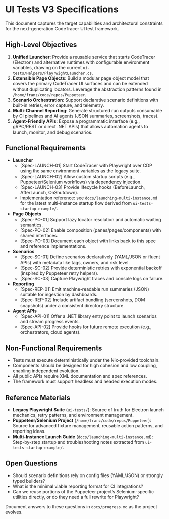 # UI Tests V3 Specifications

This document captures the target capabilities and architectural constraints for the next-generation CodeTracer UI test framework.

## High-Level Objectives

1. **Unified Launcher**: Provide a reusable service that starts CodeTracer (Electron) and alternative runtimes with configurable environment variables, drawing on the current `ui-tests/Helpers/PlayrwightLauncher.cs`.
2. **Extensible Page Objects**: Build a modular page object model that covers the primary CodeTracer UI surfaces and can be extended without duplicating locators. Leverage the abstraction patterns found in `/home/franz/code/repos/Puppeteer`.
3. **Scenario Orchestration**: Support declarative scenario definitions with built-in retries, error capture, and telemetry.
4. **Multi-Channel Reporting**: Generate structured run outputs consumable by CI pipelines and AI agents (JSON summaries, screenshots, traces).
5. **Agent-Friendly APIs**: Expose a programmatic interface (e.g., gRPC/REST or direct .NET APIs) that allows automation agents to launch, monitor, and debug scenarios.

## Functional Requirements

- **Launcher**
  - [Spec-LAUNCH-01] Start CodeTracer with Playwright over CDP using the same environment variables as the legacy suite.
  - [Spec-LAUNCH-02] Allow custom startup scripts (e.g., Puppeteer/Selenium workflows) via dependency injection.
  - [Spec-LAUNCH-03] Provide lifecycle hooks (BeforeLaunch, AfterLaunch, OnShutdown).
  - Implementation reference: see `docs/launching-multi-instance.md` for the latest multi-instance startup flow derived from `ui-tests-startup-example/`.
- **Page Objects**
  - [Spec-PO-01] Support lazy locator resolution and automatic waiting semantics.
  - [Spec-PO-02] Enable composition (panes/pages/components) with shared interfaces.
  - [Spec-PO-03] Document each object with links back to this spec and reference implementations.
- **Scenarios**
  - [Spec-SC-01] Define scenarios declaratively (YAML/JSON or fluent APIs) with metadata like tags, owners, and risk level.
  - [Spec-SC-02] Provide deterministic retries with exponential backoff (inspired by Puppeteer retry helpers).
  - [Spec-SC-03] Capture Playwright traces and console logs on failure.
- **Reporting**
  - [Spec-REP-01] Emit machine-readable run summaries (JSON) suitable for ingestion by dashboards.
  - [Spec-REP-02] Include artifact bundling (screenshots, DOM snapshots) under a consistent directory structure.
- **Agent APIs**
  - [Spec-API-01] Offer a .NET library entry point to launch scenarios and stream progress events.
  - [Spec-API-02] Provide hooks for future remote execution (e.g., orchestrators, cloud agents).

## Non-Functional Requirements

- Tests must execute deterministically under the Nix-provided toolchain.
- Components should be designed for high cohesion and low coupling, enabling independent evolution.
- All public APIs require XML documentation and spec references.
- The framework must support headless and headed execution modes.

## Reference Materials

- **Legacy Playwright Suite** (`ui-tests/`): Source of truth for Electron launch mechanics, retry patterns, and environment management.
- **Puppeteer/Selenium Project** (`/home/franz/code/repos/Puppeteer`): Source for advanced fixture management, reusable action patterns, and reporting ideas.
- **Multi-Instance Launch Guide** (`docs/launching-multi-instance.md`): Step-by-step startup and troubleshooting notes extracted from `ui-tests-startup-example/`.

## Open Questions

- Should scenario definitions rely on config files (YAML/JSON) or strongly typed builders?
- What is the minimal viable reporting format for CI integrations?
- Can we reuse portions of the Puppeteer project’s Selenium-specific utilities directly, or do they need a full rewrite for Playwright?

Document answers to these questions in `docs/progress.md` as the project evolves.
